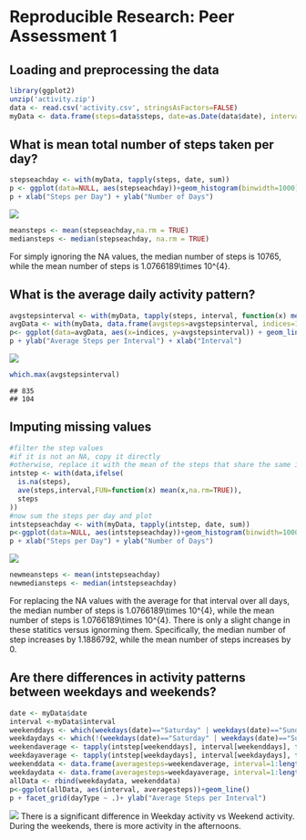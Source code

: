 # Reproducible Research: Peer Assessment 1

## Loading and preprocessing the data

```r
library(ggplot2)
unzip('activity.zip')
data <- read.csv('activity.csv', stringsAsFactors=FALSE)
myData <- data.frame(steps=data$steps, date=as.Date(data$date), interval=as.factor(data$interval))
```

## What is mean total number of steps taken per day?

```r
stepseachday <- with(myData, tapply(steps, date, sum))
p <- ggplot(data=NULL, aes(stepseachday))+geom_histogram(binwidth=1000)
p + xlab("Steps per Day") + ylab("Number of Days")
```

![](PA1_template_files/figure-html/E-1.png) 

```r
meansteps <- mean(stepseachday,na.rm = TRUE)
mediansteps <- median(stepseachday, na.rm = TRUE)
```
For simply ignoring the NA values, the median number of steps is 10765, while the mean number of steps is 1.0766189\times 10^{4}.

## What is the average daily activity pattern?

```r
avgstepsinterval <- with(myData, tapply(steps, interval, function(x) mean(x, na.rm =TRUE)))
avgData <- with(myData, data.frame(avgsteps=avgstepsinterval, indices=1:length(levels(interval))))
p<- ggplot(data=avgData, aes(x=indices, y=avgstepsinterval)) + geom_line()
p + ylab("Average Steps per Interval") + xlab("Interval")
```

![](PA1_template_files/figure-html/unnamed-chunk-2-1.png) 

```r
which.max(avgstepsinterval)
```

```
## 835 
## 104
```

## Imputing missing values

```r
#filter the step values
#if it is not an NA, copy it directly
#otherwise, replace it with the mean of the steps that share the same interval
intstep <- with(data,ifelse(
  is.na(steps),
  ave(steps,interval,FUN=function(x) mean(x,na.rm=TRUE)),
  steps
))
#now sum the steps per day and plot
intstepseachday <- with(myData, tapply(intstep, date, sum))
p<-ggplot(data=NULL, aes(intstepseachday))+geom_histogram(binwidth=1000)
p + xlab("Steps per Day") + ylab("Number of Days")
```

![](PA1_template_files/figure-html/unnamed-chunk-3-1.png) 

```r
newmeansteps <- mean(intstepseachday)
newmediansteps <- median(intstepseachday)
```
For replacing the NA values with the average for that interval over all days, the median number of steps is 1.0766189\times 10^{4}, while the mean number of steps is 1.0766189\times 10^{4}. There is only a slight change in these statitics versus ignorming them. Specifically, the median number of step increases by 1.1886792, while the mean number of steps increases by 0.

## Are there differences in activity patterns between weekdays and weekends?

```r
date <- myData$date
interval <-myData$interval
weekenddays <- which(weekdays(date)=="Saturday" | weekdays(date)=="Sunday")
weekdaydays <- which(!(weekdays(date)=="Saturday" | weekdays(date)=="Sunday"))
weekendaverage <- tapply(intstep[weekenddays], interval[weekenddays], function(x) mean(x, na.rm=TRUE))
weekdayaverage <- tapply(intstep[weekdaydays], interval[weekdaydays], function(x) mean(x, na.rm=TRUE))
weekenddata <- data.frame(averagesteps=weekendaverage, interval=1:length(levels(interval)), dayType='Weekend')
weekdaydata <- data.frame(averagesteps=weekdayaverage, interval=1:length(levels(interval)), dayType='Weekday')
allData <- rbind(weekdaydata, weekenddata)
p<-ggplot(allData, aes(interval, averagesteps))+geom_line()
p + facet_grid(dayType ~ .)+ ylab("Average Steps per Interval")
```

![](PA1_template_files/figure-html/unnamed-chunk-4-1.png) 
There is a significant difference in Weekday activity vs Weekend activity. During the weekends, there is more activity in the afternoons.
